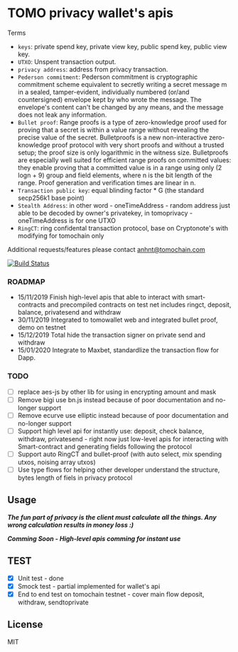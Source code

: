 TOMO privacy wallet's apis
=======
Terms
- `keys`: private spend key, private view key, public spend key, public view key.
- `UTXO`: Unspent transaction output.
- `privacy address`: address from privacy transaction. 
- `Pederson commitment`: Pederson commitment is cryptographic commitment scheme equivalent to secretly writing a secret message m in a sealed, tamper-evident, individually numbered (or/and countersigned) envelope kept by who wrote the message. The envelope's content can't be changed by any means, and the message does not leak any information.
- `Bullet proof`: Range proofs is a type of zero-knowledge proof used for proving that a secret is within a value range without revealing the precise value of the secret. Bulletproofs is a new non-interactive zero-knowledge proof protocol with very short proofs and without a trusted setup; the proof size is only logarithmic in the witness size. Bulletproofs are especially well suited for efficient range proofs on committed values: they enable proving that a committed value is in a range using only (2 logn + 9) group and field elements, where n is the bit length of the range. Proof generation and verification times are linear in n.
- `Transaction public key`: equal blinding factor * G (the standard secp256k1 base point)
- `Stealth Address`: in other word - oneTimeAddress - random address just able to be decoded by owner's privatekey, in tomoprivacy - oneTimeAddress is for one UTXO
- `RingCT`: ring confidental transaction protocol, base on Cryptonote's with modifying for tomochain only

Additional requests/features please contact anhnt@tomochain.com

[![Build Status](https://travis-ci.org/tomochain/privacyjs.svg?branch=master)](https://travis-ci.org/tomochain/privacyjs)
### ROADMAP
- 15/11/2019 Finish high-level apis that able to interact with smart-contracts and precompiled contracts on test net includes ringct, deposit, balance, privatesend and withdraw
- 30/11/2019 Integrated to tomowallet web and integrated bullet proof, demo on testnet
- 15/12/2019 Total hide the transaction signer on private send and withdraw
- 15/01/2020 Integrate to Maxbet, standardlize the transaction flow for Dapp.

### TODO
- [ ] replace aes-js by other lib for using in encrypting amount and mask
- [ ] Remove bigi use bn.js instead because of poor documentation and no-longer support
- [ ] Remove ecurve use elliptic instead because of poor documentation and no-longer support
- [ ] Support high level api for instantly use: deposit, check balance, withdraw, privatesend - right now just low-level apis for interacting with Smart-contract and generating fields following  the protocol
- [ ] Support auto RingCT and bullet-proof (with auto select, mix spending utxos, noising array utxos)
- [ ] Use type flows for helping other developer understand the structure, bytes length of fiels in privacy protocol

Usage
-----

***The fun part of privacy is the client must calculate all the things. Any wrong calculation results in money loss :)***

***Comming Soon - High-level apis comming for instant use***

TEST
---
- [x] Unit test - done
- [x] Smock test - partial implemented for wallet's api
- [x] End to end test on tomochain testnet - cover main flow deposit, withdraw, sendtoprivate

License
-------

MIT
